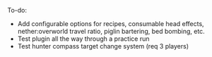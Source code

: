 To-do:
- Add configurable options for recipes, consumable head effects, nether:overworld travel ratio, piglin bartering, bed bombing, etc.
- Test plugin all the way through a practice run
- Test hunter compass target change system (req 3 players)